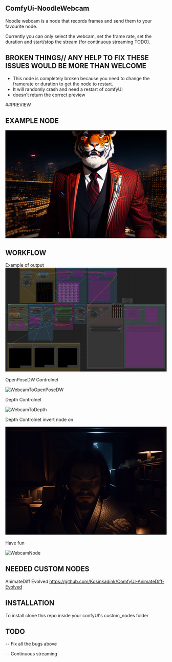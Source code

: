 ## ComfyUi-NoodleWebcam
Noodle webcam is a node that records frames and send them to your favourite node.

Currently you can only select the webcam, set the frame rate, set the duration and start/stop the stream (for continuous streaming TODO). 

## BROKEN THINGS// ANY HELP TO FIX THESE ISSUES WOULD BE MORE THAN WELCOME
- This node is completely broken because you need to change the framerate or duration to get the node to restart.
- It will randomly crash and need a restart of comfyUI
- doesn't return the correct preview

##PREVIEW

## EXAMPLE NODE
![Tiger workflow](https://github.com/Niutonian/ComfyUi-NoodleWebcam/blob/main/workflow/webcamNode.png)

## WORKFLOW
Example of output
![Tiger workflow](https://github.com/Niutonian/ComfyUi-NoodleWebcam/blob/main/workflow/workflow.png)

OpenPoseDW Controlnet

![WebcamToOpenPoseDW](https://github.com/Niutonian/ComfyUi-NoodleWebcam/blob/main/workflow/webcamNode_OpPDW.gif)

Depth Controlnet

![WebcamToDepth](https://github.com/Niutonian/ComfyUi-NoodleWebcam/blob/main/workflow/webcamNode_depth.gif)

Depth Controlnet invert node on

![WebcamToDepthInvert](https://github.com/Niutonian/ComfyUi-NoodleWebcam/blob/main/workflow/webcamNode_depth_invert.gif)

Have fun

![WebcamNode](https://github.com/Niutonian/ComfyUi-NoodleWebcam/blob/main/workflow/webcamNode.gif)


## NEEDED CUSTOM NODES
AnimateDiff Evolved https://github.com/Kosinkadink/ComfyUI-AnimateDiff-Evolved

## INSTALLATION
To install clone this repo inside your confyUI's custom_nodes folder


## TODO
-- Fix all the bugs above

-- Continuous streaming
